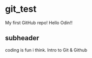 # git_test
My first GitHub repo!
Hello Odin!!
## subheader
coding is fun i think.
Intro to Git & Github